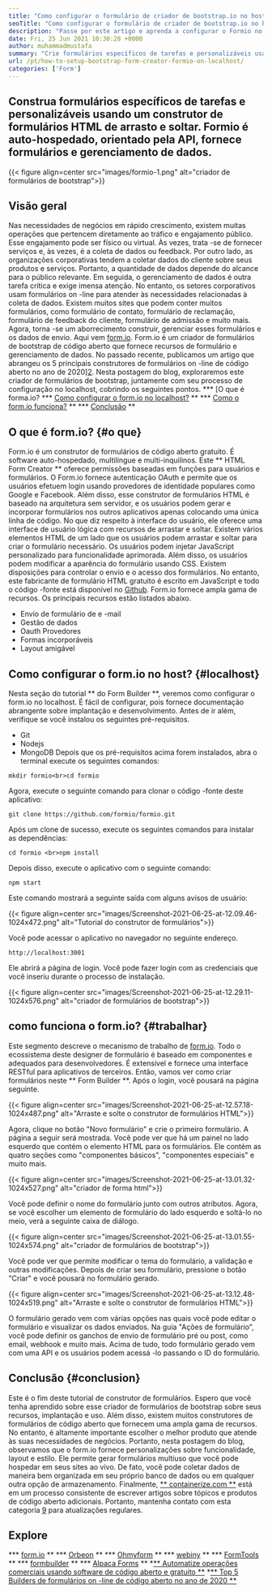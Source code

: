 ```yaml
---
title: "Como configurar o formulário de criador de bootstrap.io no host localhost" 
seoTitle: "Como configurar o formulário de criador de bootstrap.io no host localhost" 
description: "Passe por este artigo e aprenda a configurar o Formio no localhost. Este criador de formulários de bootstrap é gratuito, extensível e oferece integrações de terceiros." 
date: Fri, 25 Jun 2021 10:30:28 +0000
author: muhammadmustafa
summary: "Crie formulários específicos de tarefas e personalizáveis ​​usando um construtor de formas HTML de arrasto e solte. Formio é auto-hospedado, orientado pela API, fornece formulários e gerenciamento de dados." 
url: /pt/how-to-setup-bootstrap-form-creator-formio-on-localhost/
categories: ['Form']
---
```


## Construa formulários específicos de tarefas e personalizáveis ​​usando um construtor de formulários HTML de arrasto e soltar. Formio é auto-hospedado, orientado pela API, fornece formulários e gerenciamento de dados.

{{< figure align=center src="images/formio-1.png" alt="criador de formulários de bootstrap">}}


## **Visão geral**
Nas necessidades de negócios em rápido crescimento, existem muitas operações que pertencem diretamente ao tráfico e engajamento público. Esse engajamento pode ser físico ou virtual. Às vezes, trata -se de fornecer serviços e, às vezes, é a coleta de dados ou feedback. Por outro lado, as organizações corporativas tendem a coletar dados do cliente sobre seus produtos e serviços. Portanto, a quantidade de dados depende do alcance para o público relevante. Em seguida, o gerenciamento de dados é outra tarefa crítica e exige imensa atenção.
No entanto, os setores corporativos usam formulários on -line para atender às necessidades relacionadas à coleta de dados. Existem muitos sites que podem conter muitos formulários, como formulário de contato, formulário de reclamação, formulário de feedback do cliente, formulário de admissão e muito mais. Agora, torna -se um aborrecimento construir, gerenciar esses formulários e os dados de envio. Aqui vem [form.io][1]. Form.io é um criador de formulários de bootstrap de código aberto que fornece recursos de formulário e gerenciamento de dados. No passado recente, publicamos um artigo que abrangeu os 5 principais construtores de formulários on -line de código aberto no ano de 2020][2]. Nesta postagem do blog, exploraremos este criador de formulários de bootstrap, juntamente com seu processo de configuração no localhost, cobrindo os seguintes pontos.
  *** [O que é forma.io?
  *** [Como configurar o form.io no localhost?][4] **
  *** [Como o form.io funciona?][5] **
  *** [Conclusão][6] **

## O que é form.io? {#o que}
Form.io é um construtor de formulários de código aberto gratuito. É software auto-hospedado, multilíngue e multi-inquilinos. Este ** HTML Form Creator ** oferece permissões baseadas em funções para usuários e formulários. O Form.io fornece autenticação OAuth e permite que os usuários efetuem login usando provedores de identidade populares como Google e Facebook. Além disso, esse construtor de formulários HTML é baseado na arquitetura sem servidor, e os usuários podem gerar e incorporar formulários nos outros aplicativos apenas colocando uma única linha de código. No que diz respeito à interface do usuário, ele oferece uma interface de usuário lógica com recursos de arrastar e soltar. Existem vários elementos HTML de um lado que os usuários podem arrastar e soltar para criar o formulário necessário. Os usuários podem injetar JavaScript personalizado para funcionalidade aprimorada. Além disso, os usuários podem modificar a aparência do formulário usando CSS. Existem disposições para controlar o envio e o acesso dos formulários. No entanto, este fabricante de formulário HTML gratuito é escrito em JavaScript e todo o código -fonte está disponível no [Github][7].
Form.io fornece ampla gama de recursos. Os principais recursos estão listados abaixo.
  * Envio de formulário de e -mail
  * Gestão de dados
  * Oauth Provedores
  * Formas incorporáveis
  * Layout amigável

## Como configurar o form.io no host? {#localhost}
Nesta seção do tutorial ** do Form Builder **, veremos como configurar o form.io no localhost. É fácil de configurar, pois fornece documentação abrangente sobre implantação e desenvolvimento.
Antes de ir além, verifique se você instalou os seguintes pré-requisitos.
  * Git
  * Nodejs
  * MongoDB
Depois que os pré-requisitos acima forem instalados, abra o terminal execute os seguintes comandos:
```
mkdir formio<br>cd formio
```
Agora, execute o seguinte comando para clonar o código -fonte deste aplicativo:
```
git clone https://github.com/formio/formio.git
```
Após um clone de sucesso, execute os seguintes comandos para instalar as dependências:
```
cd formio <br>npm install
```
Depois disso, execute o aplicativo com o seguinte comando:
```
npm start 
```
Este comando mostrará a seguinte saída com alguns avisos de usuário:

{{< figure align=center src="images/Screenshot-2021-06-25-at-12.09.46-1024x472.png" alt="Tutorial do construtor de formulários">}}

Você pode acessar o aplicativo no navegador no seguinte endereço.
```
http://localhost:3001 
```
Ele abrirá a página de login. Você pode fazer login com as credenciais que você inseriu durante o processo de instalação.

{{< figure align=center src="images/Screenshot-2021-06-25-at-12.29.11-1024x576.png" alt="criador de formulários de bootstrap">}}


## como funciona o form.io? {#trabalhar}
Este segmento descreve o mecanismo de trabalho de [form.io][1]. Todo o ecossistema deste designer de formulário é baseado em componentes e adequados para desenvolvedores. É extensível e fornece uma interface RESTful para aplicativos de terceiros. Então, vamos ver como criar formulários neste ** Form Builder **.
Após o login, você pousará na página seguinte.

{{< figure align=center src="images/Screenshot-2021-06-25-at-12.57.18-1024x487.png" alt="Arraste e solte o construtor de formulários HTML">}}

Agora, clique no botão "Novo formulário" e crie o primeiro formulário. A página a seguir será mostrada. Você pode ver que há um painel no lado esquerdo que contém o elemento HTML para os formulários. Ele contém as quatro seções como "componentes básicos", "componentes especiais" e muito mais.

{{< figure align=center src="images/Screenshot-2021-06-25-at-13.01.32-1024x527.png" alt="criador de forma html">}}

Você pode definir o nome do formulário junto com outros atributos. Agora, se você escolher um elemento de formulário do lado esquerdo e soltá-lo no meio, verá a seguinte caixa de diálogo.

{{< figure align=center src="images/Screenshot-2021-06-25-at-13.01.55-1024x574.png" alt="criador de formulários de bootstrap">}}

Você pode ver que permite modificar o tema do formulário, a validação e outras modificações. Depois de criar seu formulário, pressione o botão "Criar" e você pousará no formulário gerado.

{{< figure align=center src="images/Screenshot-2021-06-25-at-13.12.48-1024x519.png" alt="Arraste e solte o construtor de formulários HTML">}}

O formulário gerado vem com várias opções nas quais você pode editar o formulário e visualizar os dados enviados. Na guia "Ações de formulário", você pode definir os ganchos de envio de formulário pré ou post, como email, webhook e muito mais. Acima de tudo, todo formulário gerado vem com uma API e os usuários podem acessá -lo passando o ID do formulário.

## Conclusão {#conclusion}
Este é o fim deste tutorial de construtor de formulários. Espero que você tenha aprendido sobre esse criador de formulários de bootstrap sobre seus recursos, implantação e uso. Além disso, existem muitos construtores de formulários de código aberto que fornecem uma ampla gama de recursos. No entanto, é altamente importante escolher o melhor produto que atende às suas necessidades de negócios. Portanto, nesta postagem do blog, observamos que o form.io fornece personalizações sobre funcionalidade, layout e estilo. Ele permite gerar formulários multiuso que você pode hospedar em seus sites ao vivo. De fato, você pode coletar dados de maneira bem organizada em seu próprio banco de dados ou em qualquer outra opção de armazenamento.
Finalmente, [** containerize.com **][8] está em um processo consistente de escrever artigos sobre tópicos e produtos de código aberto adicionais. Portanto, mantenha contato com esta categoria [9][9] para atualizações regulares.

## Explore
  *** [form.io][1] **
  *** [Orbeon][10] **
  *** [Ohmyform][11] **
  *** [webiny][12] **
  *** [FormTools][13] **
  *** [formbuilder][14] **
  *** [Alpaca Forms][15] **
  *[** Automatize operações comerciais usando software de código aberto e gratuito **][16]
  *[** Top 5 Builders de formulários on -line de código aberto no ano de 2020 **][2]

  
[1]: https://products.containerize.com/form/formio/
[2]: https://blog.containerize.com/form/top-5-open-source-online-form-builders-in-year-2020/
[3]: #what
[4]: #localhost
[5]: #work
[6]: #Conclusion
[7]: https://github.com/formio/formio
[8]: https://www.containerize.com/
[9]: https://products.containerize.com/form/
[10]: https://products.containerize.com/form/orbeon/
[11]: https://products.containerize.com/form/ohmyform/
[12]: https://products.containerize.com/form/webiny/
[13]: https://products.containerize.com/form/formtools/
[14]: https://products.containerize.com/form/formbuilder/
[15]: https://products.containerize.com/form/alpaca/
[16]: https://blog.containerize.com/blogging/automate-business-operations-using-open-source-software/
